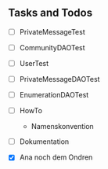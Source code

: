 ## Tasks and Todos
  * [ ] PrivateMessageTest
  * [ ] CommunityDAOTest
  * [ ] UserTest
  * [ ] PrivateMessageDAOTest
  * [ ] EnumerationDAOTest
  * [ ] HowTo
    * Namenskonvention
  * [ ] Dokumentation
  * [x] Ana noch dem Ondren
  